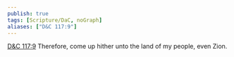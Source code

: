 ```yaml
---
publish: true
tags: [Scripture/DaC, noGraph]
aliases: ["D&C 117:9"]
---
```

[D&C 117:9](https://churchofjesuschrist.org/study/scriptures/dc-testament/dc/117?lang=eng&id=p9#p9) Therefore, come up hither unto the land of my people, even Zion.
